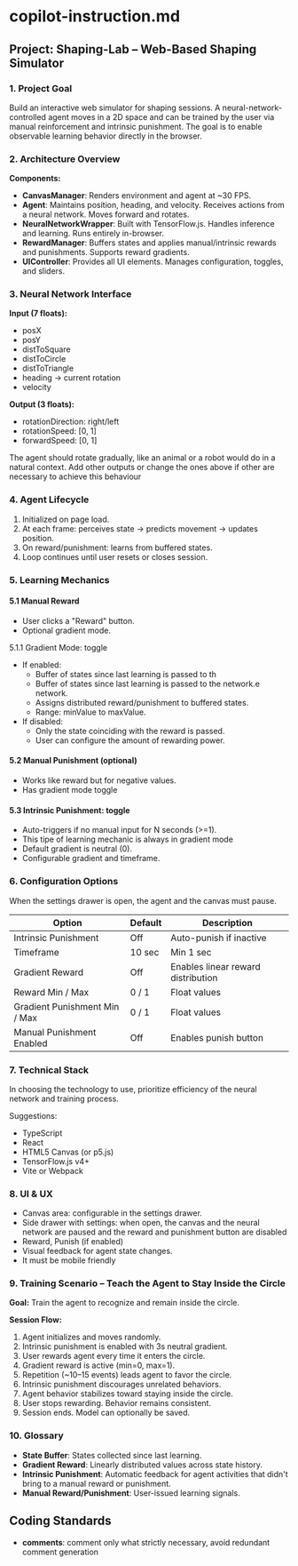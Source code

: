 # copilot-instruction.md

## Project: Shaping-Lab – Web-Based Shaping Simulator

### 1. Project Goal

Build an interactive web simulator for shaping sessions. A neural-network-controlled agent moves in a 2D space and can be trained by the user via manual reinforcement and intrinsic punishment. The goal is to enable observable learning behavior directly in the browser.

### 2. Architecture Overview

**Components:**

- **CanvasManager**: Renders environment and agent at \~30 FPS.
- **Agent**: Maintains position, heading, and velocity. Receives actions from a neural network. Moves forward and rotates.
- **NeuralNetworkWrapper**: Built with TensorFlow\.js. Handles inference and learning. Runs entirely in-browser.
- **RewardManager**: Buffers states and applies manual/intrinsic rewards and punishments. Supports reward gradients.
- **UIController**: Provides all UI elements. Manages configuration, toggles, and sliders.

### 3. Neural Network Interface

**Input (7 floats):**

- posX
- posY
- distToSquare
- distToCircle
- distToTriangle
- heading -> current rotation
- velocity

**Output (3 floats):**

- rotationDirection: right/left
- rotationSpeed: [0, 1]
- forwardSpeed: [0, 1]

The agent should rotate gradually, like an animal or a robot would do in a natural context. Add other outputs or change the ones above if other are necessary to achieve this behaviour 

### 4. Agent Lifecycle

1. Initialized on page load.
2. At each frame: perceives state -> predicts movement -> updates position.
3. On reward/punishment: learns from buffered states.
4. Loop continues until user resets or closes session.

### 5. Learning Mechanics

#### 5.1 Manual Reward

- User clicks a "Reward" button.
- Optional gradient mode.

5.1.1 Gradient Mode: toggle

- If enabled:
  - Buffer of states since last learning is passed to th
  - Buffer of states since last learning is passed to the network.e network.
  * &#x20;Assigns distributed reward/punishment to buffered states.
  * Range: minValue to maxValue.
- If disabled:
  - Only the state coinciding with the reward is passed.
  - User can configure the amount of rewarding power.

#### 5.2 Manual Punishment (optional)

- Works like reward but for negative values.
- Has gradient mode toggle

#### 5.3 Intrinsic Punishment: toggle

- Auto-triggers if no manual input for N seconds (>=1).
- This tipe of learning mechanic is always in gradient mode
- Default gradient is neutral (0).
- Configurable gradient and timeframe.


### 6. Configuration Options

When the settings drawer is open, the agent and the canvas must pause.



| Option                        | Default | Description                        |
| ----------------------------- | ------- | ---------------------------------- |
| Intrinsic Punishment          | Off     | Auto-punish if inactive            |
| Timeframe                     | 10 sec  | Min 1 sec                          |
| Gradient Reward               | Off     | Enables linear reward distribution |
| Reward Min / Max              | 0 / 1   | Float values                       |
| Gradient Punishment Min / Max | 0 / 1   | Float values                       |
| Manual Punishment Enabled     | Off     | Enables punish button              |

### 7. Technical Stack

In choosing the technology to use, prioritize efficiency of the neural network and training process.

Suggestions:

- TypeScript
- React
- HTML5 Canvas (or p5.js)
- TensorFlow\.js v4+
- Vite or Webpack

### 8. UI & UX

- Canvas area: configurable in the settings drawer.
- Side drawer with settings: when open, the canvas and the neural network are paused and the reward and punishment button are disabled
- Reward, Punish (if enabled)
- Visual feedback for agent state changes.
- It must be mobile friendly

### 9. Training Scenario – Teach the Agent to Stay Inside the Circle

**Goal:** Train the agent to recognize and remain inside the circle.

**Session Flow:**

1. Agent initializes and moves randomly.
2. Intrinsic punishment is enabled with 3s neutral gradient.
3. User rewards agent every time it enters the circle.
4. Gradient reward is active (min=0, max=1).
5. Repetition (\~10–15 events) leads agent to favor the circle.
6. Intrinsic punishment discourages unrelated behaviors.
7. Agent behavior stabilizes toward staying inside the circle.
8. User stops rewarding. Behavior remains consistent.
9. Session ends. Model can optionally be saved.

### 10. Glossary

- **State Buffer**: States collected since last learning.
- **Gradient Reward**: Linearly distributed values across state history.
- **Intrinsic Punishment**: Automatic feedback for agent activities that didn't bring to a manual reward or punishment.
- **Manual Reward/Punishment**: User-issued learning signals.

###

## Coding Standards
- **comments**: comment only what strictly necessary, avoid redundant comment generation
